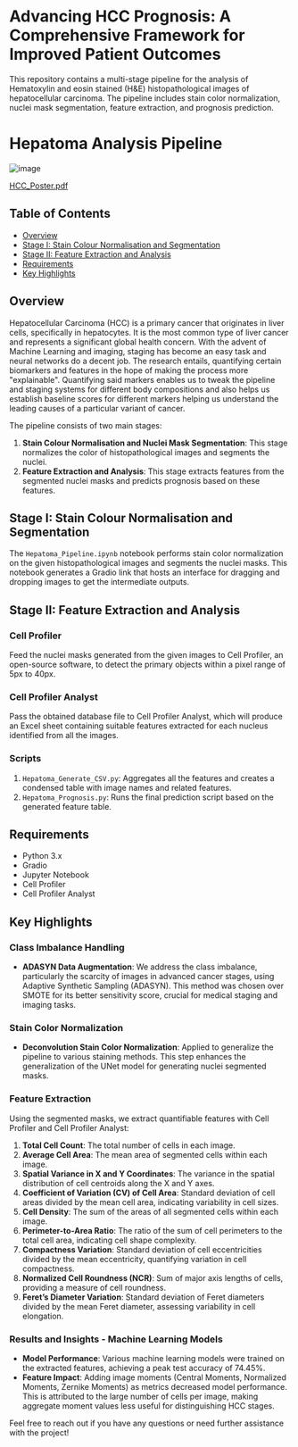 # Advancing HCC Prognosis: A Comprehensive Framework for Improved Patient Outcomes

This repository contains a multi-stage pipeline for the analysis of Hematoxylin and eosin stained (H&E) histopathological images of hepatocellular carcinoma. The pipeline includes stain color normalization, nuclei mask segmentation, feature extraction, and prognosis prediction.

# Hepatoma Analysis Pipeline

![image](https://github.com/Haricharan0311/Hepatoma-Staging-Project/assets/49089160/6c2a176d-49e5-4100-ae73-f70bd834ccd2)

[HCC_Poster.pdf](https://github.com/user-attachments/files/16040129/HCC_G1_16_Poster_cropped.pdf)

## Table of Contents

- [Overview](#overview)
- [Stage I: Stain Colour Normalisation and Segmentation](#stage-i-stain-colour-normalisation-and-segmentation)
- [Stage II: Feature Extraction and Analysis](#stage-ii-feature-extraction-and-analysis)
- [Requirements](#requirements)
- [Key Highlights](#key-highlights)

## Overview

Hepatocellular Carcinoma (HCC) is a primary cancer that originates in liver cells, specifically in hepatocytes. It is the most common type of liver cancer and represents a significant global health concern. With the advent of Machine Learning and imaging, staging has become an easy task and neural networks do a decent job. The research entails, quantifying certain biomarkers and features in the hope of making the process more "explainable". Quantifying said markers enables us to tweak the pipeline and staging systems for different body compositions and also helps us establish baseline scores for different markers helping us understand the leading causes of a particular variant of cancer.

The pipeline consists of two main stages:
1. **Stain Colour Normalisation and Nuclei Mask Segmentation**: This stage normalizes the color of histopathological images and segments the nuclei.
2. **Feature Extraction and Analysis**: This stage extracts features from the segmented nuclei masks and predicts prognosis based on these features.

## Stage I: Stain Colour Normalisation and Segmentation

The `Hepatoma_Pipeline.ipynb` notebook performs stain color normalization on the given histopathological images and segments the nuclei masks. This notebook generates a Gradio link that hosts an interface for dragging and dropping images to get the intermediate outputs.

## Stage II: Feature Extraction and Analysis

### Cell Profiler

Feed the nuclei masks generated from the given images to Cell Profiler, an open-source software, to detect the primary objects within a pixel range of 5px to 40px. 

### Cell Profiler Analyst

Pass the obtained database file to Cell Profiler Analyst, which will produce an Excel sheet containing suitable features extracted for each nucleus identified from all the images.

### Scripts

1. `Hepatoma_Generate_CSV.py`: Aggregates all the features and creates a condensed table with image names and related features.
2. `Hepatoma_Prognosis.py`: Runs the final prediction script based on the generated feature table.

## Requirements

- Python 3.x
- Gradio
- Jupyter Notebook
- Cell Profiler
- Cell Profiler Analyst

## Key Highlights

### Class Imbalance Handling
- **ADASYN Data Augmentation**: We address the class imbalance, particularly the scarcity of images in advanced cancer stages, using Adaptive Synthetic Sampling (ADASYN). This method was chosen over SMOTE for its better sensitivity score, crucial for medical staging and imaging tasks.

### Stain Color Normalization
- **Deconvolution Stain Color Normalization**: Applied to generalize the pipeline to various staining methods. This step enhances the generalization of the UNet model for generating nuclei segmented masks.

### Feature Extraction
Using the segmented masks, we extract quantifiable features with Cell Profiler and Cell Profiler Analyst:
1. **Total Cell Count**: The total number of cells in each image.
2. **Average Cell Area**: The mean area of segmented cells within each image.
3. **Spatial Variance in X and Y Coordinates**: The variance in the spatial distribution of cell centroids along the X and Y axes.
4. **Coefficient of Variation (CV) of Cell Area**: Standard deviation of cell areas divided by the mean cell area, indicating variability in cell sizes.
5. **Cell Density**: The sum of the areas of all segmented cells within each image.
6. **Perimeter-to-Area Ratio**: The ratio of the sum of cell perimeters to the total cell area, indicating cell shape complexity.
7. **Compactness Variation**: Standard deviation of cell eccentricities divided by the mean eccentricity, quantifying variation in cell compactness.
8. **Normalized Cell Roundness (NCR)**: Sum of major axis lengths of cells, providing a measure of cell roundness.
9. **Feret’s Diameter Variation**: Standard deviation of Feret diameters divided by the mean Feret diameter, assessing variability in cell elongation.

### Results and Insights - Machine Learning Models
- **Model Performance**: Various machine learning models were trained on the extracted features, achieving a peak test accuracy of 74.45%.
- **Feature Impact**: Adding image moments (Central Moments, Normalized Moments, Zernike Moments) as metrics decreased model performance. This is attributed to the large number of cells per image, making aggregate moment values less useful for distinguishing HCC stages.

Feel free to reach out if you have any questions or need further assistance with the project!


